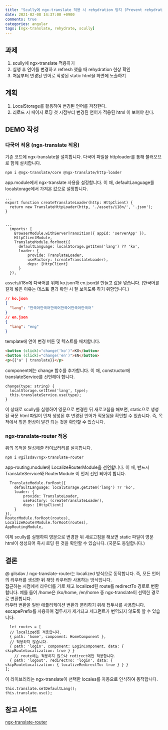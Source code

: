 ```yaml
---
title: "Scully에 ngx-translate 적용 시 rehydration 방지 (Prevent rehydration using ngx-translate on scully)"
date: 2021-02-08 14:37:00 +0900
comments: true
categories: angular
tags: [ngx-translate, rehydrate, scully]
---
```



## 과제
1. scully에 ngx-translate 적용하기<br/>
2. 실행 후 언어를 변경하고 refresh 했을 때 rehydration 현상 확인<br/>
3. 처음부터 변경된 언어로 작성된 static html을 화면에 노출하기<br/>




## 계획
1. LocalStorage를 활용하여 변경된 언어를 저장한다.<br/>
2. 리로드 시 페이지 로딩 첫 시점부터 변경된 언어가 적용된 html 이 보여야 한다.<br/>



## DEMO 작성
### 다국어 적용 (ngx-translate 적용)
기존 코드에 ngx-translate을 설치합니다. 다국어 파일을 httploader를 통해 불러오므로 함께 설치합니다.<br/>

```
npm i @ngx-translate/core @ngx-translate/http-loader
```

app.module에서 ngx-translate 사용을 설정합니다. 이 때, defaultLanguage를 localstorage에서 가져온 값으로 설정합니다. 

```tsx
...
export function createTranslateLoader(http: HttpClient) {
  return new TranslateHttpLoader(http, './assets/i18n/', '.json');
}
 
 
...
  imports: [
    BrowserModule.withServerTransition({ appId: 'serverApp' }),
    HttpClientModule,
    TranslateModule.forRoot({
      defaultLanguage: localStorage.getItem('lang') ?? 'ko',
      loader: {
          provide: TranslateLoader,
          useFactory: (createTranslateLoader),
          deps: [HttpClient]
      }
  }),
```

assets/i18n에 다국어를 위해 ko.json과 en.json을 만들고 값을 넣습니다. (한국어를 길게 넣은 이유는 테스트 결과 확인 시 잘 보이도록 하기 위함입니다.)

```json
// ko.json
{
  "lang": "한국어한국어한국어한국어한국어한국어"
}
// en.json
{
  "lang": "eng"
}
```

template에 언어 변경 버튼 및 텍스트를 배치합니다.

```html
<button (click)="change('ko')">KO</button>
<button (click)="change('en')">EN</button>
<p>{{'a' | translate}}</p>
```

component에는 change 함수를 추가합니다. 이 때, constructor에 translateService를 선언해야 합니다.

```tsx
change(type: string) {
  localStorage.setItem('lang', type);
  this.translateService.use(type);
}
```

이 상태로 scully를 실행하여 영문으로 변경한 뒤 새로고침을 해보면, static으로 생성된 국문 html 파일이 먼저 생성된 후 변경된 언어가 적용됨을 확인할 수 있습니다. 즉, 목적에서 짚은 현상이 발견 되는 것을 확인할 수 있습니다.



### ngx-translate-router 적용
위의 목적을 달성해줄 라이브러리를 설치합니다.

```
npm i @gilsdav/ngx-translate-router
```

app-routing.module에 LocalizeRouterModule을 선언합니다. 이 때, 반드시 TranslateService와 RouterModule 이 먼저 선언 되어야 합니다.

```tsx
  TranslateModule.forRoot({
    defaultLanguage: localStorage.getItem('lang') ?? 'ko',
    loader: {
        provide: TranslateLoader,
        useFactory: (createTranslateLoader),
        deps: [HttpClient]
    }
}),
RouterModule.forRoot(routes),
LocalizeRouterModule.forRoot(routes),
AppRoutingModule,
```

이제 scully를 실행하여 영문으로 변경한 뒤 새로고침을 해보면 static 파일이 영문 html이 생성되어 즉시 로딩 된 것을 확인할 수 있습니다. (국문도 동일합니다.)


## 결론
@ gilsdav / ngx-translate-router는 localized 방식으로 동작합니다. 즉, 모든 언어의 라우터를 생성한 뒤 해당 라우터만 사용하는 방식입니다.<br/>
접근하는 시점에서 라우터를 가로 채고 localized된 route를 redirectTo 경로로 변환합니다.  예를 들어 /home은 /ko/home, /en/home 중 ngx-translate이 선택한 경로로 변환합니다. <br/>
라우터 변환을 일반 애플리케이션 변환과 분리하기 위해 접두사를 사용합니다. escapePrefix를 사용하여 접두사가 제거되고 세그먼트가 번역되지 않도록 할 수 있습니다. <br/>

```tsx
  let routes = [
  // localized를 적용합니다.
  { path: 'home', component: HomeComponent },
  // 적용하지 않습니다.
  { path: 'login', component: LoginComponent, data: { skipRouteLocalization: true } }
    // route에는 적용하지 않으나 redirect에만 적용합니다.
  { path: 'logout', redirectTo: 'login', data: { skipRouteLocalization: { localizeRedirectTo: true } } }
];
```

이 라이브러리는 ngx-translate이 선택한 locales를 자동으로 인식하여 동작합니다.

```tsx
this.translate.setDefaultLang();
this.translate.use();
```




## 참고 사이트
[ngx-translate-router](https://github.com/gilsdav/ngx-translate-router)

